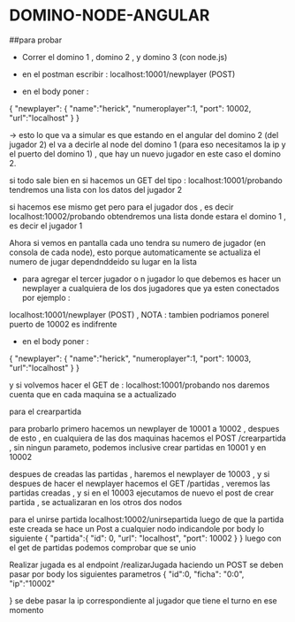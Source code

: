 # DOMINO-NODE-ANGULAR

##para probar

* Correr el domino 1 , domino 2 , y domino 3 (con node.js)

* en el postman escribir : localhost:10001/newplayer (POST)

* en el body poner :

{
  "newplayer": {
          "name":"herick",
          "numeroplayer":1,
          "port": 10002,
          "url":"localhost"
        }
}

-> esto lo que va a simular es que estando en el angular del domino 2 (del jugador 2) el va a decirle al node del domino 1 (para eso necesitamos la ip y el puerto del domino 1) , que hay un nuevo jugador en este caso el domino 2.

si todo sale bien en si hacemos un GET del tipo : localhost:10001/probando
tendremos una lista con los datos del jugador 2

si hacemos ese mismo get pero para el jugador dos , es decir localhost:10002/probando 
obtendremos una lista donde  estara el domino 1 , es decir el jugador 1


Ahora si vemos en pantalla cada uno tendra su numero de jugador (en consola de cada node), esto porque automaticamente se actualiza el numero de jugar dependnddeido su lugar en la lista


* para agregar el tercer jugador o n jugador lo que debemos es hacer un newplayer a cualquiera de los dos jugadores que ya esten conectados por ejemplo :

 localhost:10001/newplayer (POST) , NOTA : tambien podriamos ponerel puerto de 10002 es indifrente

* en el body poner :

{
  "newplayer": {
          "name":"herick",
          "numeroplayer":1,
          "port": 10003,
          "url":"localhost"
        }
}


y si volvemos hacer el GET de : localhost:10001/probando nos daremos cuenta que en cada maquina se a actualizado



para el crearpartida 

para probarlo primero hacemos un newplayer de 10001 a 10002 , despues de esto , en cualquiera de las dos maquinas hacemos el POST /crearpartida , sin ningun parameto, podemos inclusive crear partidas en 10001 y en 10002 

despues de creadas las partidas , haremos el newplayer de 10003 , y si despues de hacer el newplayer
hacemos el GET /partidas , veremos las partidas creadas , y si en el 10003 ejecutamos de nuevo el post de crear partida , se actualizaran en los otros dos nodos

para el unirse partida
 localhost:10002/unirsepartida
luego de que la partida este creada se hace un Post a cualquier nodo indicandole por body lo siguiente
{
	"partida":{
	"id": 0,
  "url": "localhost",
	"port": 10002
	}
}
luego con el get de partidas podemos comprobar que se unio

Realizar jugada es al endpoint /realizarJugada haciendo un POST se deben pasar por body los siguientes parametros
{
	"id":0,
	"ficha": "0:0",
	"ip":"10002"
	
}
se debe pasar la ip correspondiente al jugador que tiene el turno en ese momento